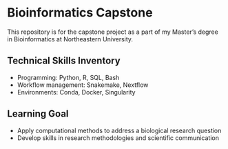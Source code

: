 # Bioinformatics Capstone
This repository is for the capstone project as a part of my Master’s degree in Bioinformatics at Northeastern University.

## Technical Skills Inventory
* Programming: Python, R, SQL, Bash
* Workflow management: Snakemake, Nextflow
* Environments: Conda, Docker, Singularity

## Learning Goal
* Apply computational methods to address a biological research question
* Develop skills in research methodologies and scientific communication
